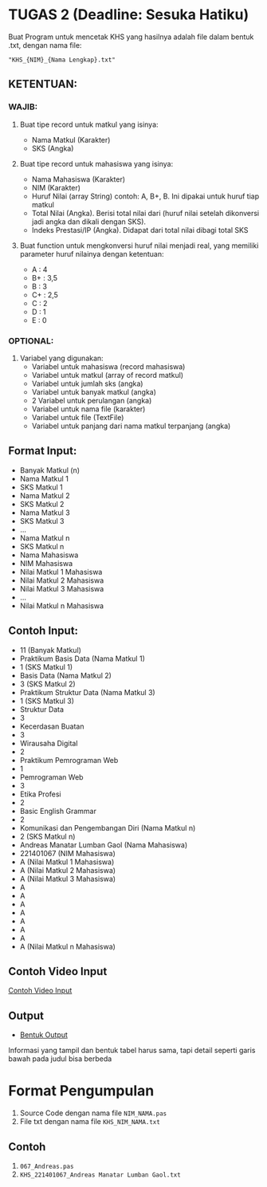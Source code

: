 # TUGAS 2 (Deadline: Sesuka Hatiku)
Buat Program untuk mencetak KHS yang hasilnya adalah file dalam bentuk .txt, dengan nama file: 

`"KHS_{NIM}_{Nama Lengkap}.txt"`


## KETENTUAN:

### WAJIB:
1. Buat tipe record untuk matkul yang isinya:
   - Nama Matkul (Karakter)
   - SKS (Angka)

2. Buat tipe record untuk mahasiswa yang isinya:
   - Nama Mahasiswa (Karakter)
   - NIM (Karakter)
   - Huruf Nilai (array String) contoh: A, B+, B. Ini dipakai untuk huruf tiap matkul
   - Total Nilai (Angka). Berisi total nilai dari (huruf nilai setelah dikonversi jadi angka dan dikali dengan SKS).
   - Indeks Prestasi/IP (Angka). Didapat dari total nilai dibagi total SKS

3. Buat function untuk mengkonversi huruf nilai menjadi real, yang memiliki parameter huruf nilainya dengan ketentuan:
   - A	: 4
   - B+	: 3,5
   - B	: 3
   - C+	: 2,5
   - C	: 2
   - D	: 1
   - E	: 0

### OPTIONAL:
1. Variabel yang digunakan:
   - Variabel untuk mahasiswa (record mahasiswa)
   - Variabel untuk matkul (array of record matkul)
   - Variabel untuk jumlah sks (angka)
   - Variabel untuk banyak matkul (angka)
   - 2 Variabel untuk perulangan (angka)
   - Variabel untuk nama file (karakter)
   - Variabel untuk file (TextFile)
   - Variabel untuk panjang dari nama matkul terpanjang (angka)

## Format Input:
- Banyak Matkul (n)
- Nama Matkul 1
- SKS Matkul 1
- Nama Matkul 2
- SKS Matkul 2
- Nama Matkul 3
- SKS Matkul 3
- ...
- Nama Matkul n
- SKS Matkul n
- Nama Mahasiswa
- NIM Mahasiswa
- Nilai Matkul 1 Mahasiswa
- Nilai Matkul 2 Mahasiswa
- Nilai Matkul 3 Mahasiswa
- ...
- Nilai Matkul n Mahasiswa

## Contoh Input:
- 11 				(Banyak Matkul)
- Praktikum Basis Data 	(Nama Matkul 1)
- 1 				(SKS Matkul 1)
- Basis Data 			(Nama Matkul 2)
- 3				(SKS Matkul 2)
- Praktikum Struktur Data	(Nama Matkul 3)
- 1				(SKS Matkul 3)
- Struktur Data
- 3
- Kecerdasan Buatan
- 3
- Wirausaha Digital
- 2
- Praktikum Pemrograman Web
- 1
- Pemrograman Web
- 3
- Etika Profesi
- 2
- Basic English Grammar
- 2
- Komunikasi dan Pengembangan Diri	(Nama Matkul n)
- 2						(SKS Matkul n)
- Andreas Manatar Lumban Gaol		(Nama Mahasiswa)
- 221401067					(NIM Mahasiswa)
- A	(Nilai Matkul 1 Mahasiswa)
- A	(Nilai Matkul 2 Mahasiswa)
- A	(Nilai Matkul 3 Mahasiswa)
- A
- A
- A
- A
- A
- A
- A
- A	(Nilai Matkul n Mahasiswa)

## Contoh Video Input
[Contoh Video Input](https://drive.google.com/file/d/19fKbw1Tq2uLTVgsvvhCbH34-t5u3CTwX/view?usp=sharing)

## Output

* [Bentuk Output](KHS_221401067_Andreas%20Manatar%20Lumban%20Gaol.txt)

Informasi yang tampil dan bentuk tabel harus sama, tapi detail seperti garis bawah pada judul bisa berbeda

# Format Pengumpulan
1. Source Code dengan nama file `NIM_NAMA.pas`
2. File txt dengan nama file `KHS_NIM_NAMA.txt`

## Contoh
1. `067_Andreas.pas`
2. `KHS_221401067_Andreas Manatar Lumban Gaol.txt`
